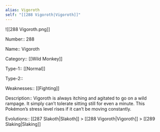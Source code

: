 ```yaml
---
alias: Vigoroth
self: "[[288 Vigoroth|Vigoroth]]"
---
```


![[288 Vigoroth.png]]

Number:: 288

Name:: Vigoroth

Category:: [[Wild Monkey]]

Type-1:: [[Normal]]

Type-2:: 

Weaknesses:: [[Fighting]] 

Description:: Vigoroth is always itching and agitated to go on a wild rampage. It simply can’t tolerate sitting still for even a minute. This Pokémon’s stress level rises if it can’t be moving constantly.

Evolutions:: [[287 Slakoth|Slakoth]] > [[288 Vigoroth|Vigoroth]] > [[289 Slaking|Slaking]]